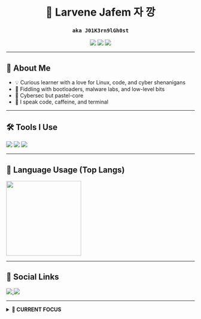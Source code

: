 <h1 align="center">🎀 Larvene Jafem 자 깡</h1>
<h3 align="center"><code>aka J01K3rn9lGh0st</code></h3>

<p align="center">
  <img src="https://img.shields.io/badge/🧠_Role-Technician-ffb7e0?style=flat-square" />
  <img src="https://img.shields.io/badge/🎓_Level-Beginner_Coder-ffccf9?style=flat-square" />
  <img src="https://img.shields.io/badge/🔐_Focus-Cybersecurity-bdb2ff?style=flat-square" />
</p>

---

## 🧁 About Me

- 💡 Curious learner with a love for Linux, code, and cyber shenanigans  
- 🧠 Fiddling with bootloaders, malware labs, and low-level bits  
- 🌈 Cybersec but pastel-core  
- 💬 I speak code, caffeine, and terminal

---

## 🛠️ Tools I Use

<div align="left">
  <img src="https://skillicons.dev/icons?i=cpp,c,python,bash" />
  <img src="https://skillicons.dev/icons?i=git,github,vscode,clion,rider,visualstudio" />
  <img src="https://skillicons.dev/icons?i=linux,debian,arch,windows" />
</div>

---

## 🍡 Language Usage (Top Langs)

<div align="left">
  <img src="https://github-readme-stats.vercel.app/api/top-langs?username=larvenejafemcoder&hide_title=true&layout=compact&langs_count=6&theme=tokyonight&hide_border=true&card_width=450" height="200" />
</div>

---

## 🌸 Social Links

<p>
  <a href="https://larvenejafemabout.netlify.app/">
    <img src="https://img.shields.io/badge/My_Site-larvene.dev-ffc6ff?style=flat-square&logo=firefox-browser" />
  </a>
  <a href="https://github.com/larvenejafemcoder">
    <img src="https://img.shields.io/badge/GitHub-larvenejafemcoder-cdb4db?style=flat-square&logo=github" />
  </a>
</p>

---

<details>
<summary><strong>🫧 CURRENT FOCUS</strong></summary>

- 🔍 Reverse engineering + intro binary exploitation  
- 💻 Hardened VMs for malware + netsec testing  
- 🧼 De-bloating operating systems (especially Windows)  
- 🦊 Minimal tools, maximal paranoia  
</details>
